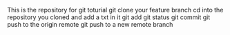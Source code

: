 This is the repository for git toturial
git clone your feature branch
cd into the repository you cloned and add a txt in it
git add
git status 
git commit
git push to the origin remote
git push to a new remote branch
